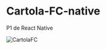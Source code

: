 # Cartola-FC-native
P1 de React Native

![CartolaFC](https://github.com/kaikyazz/Cartola-FC-native/assets/162380907/085e0dba-d711-4da6-a5a2-7bcdcc1a905b)
